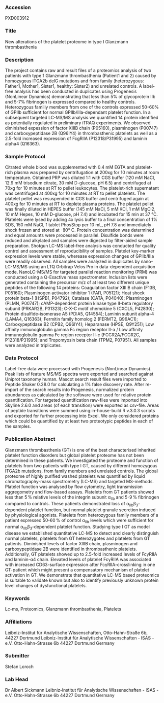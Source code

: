 ### Accession
PXD003912

### Title
New alterations of the platelet proteome in type I Glanzmann thrombasthenia

### Description
The project contains raw and result files of a proteomics analysis of two patients with type 1 Glanzmann thrombasthenia (Patient1 and 2) caused by homozygous ITGA2b delG mutations and from family (heterozygous: Father1, Mother1, Sister1, healthy: Sister2) and unrelated controls. A label-free analysis has been conducted in duplicates using Progenesis (NonLinear Dynamics) demonstrating that less than 5% of glycoprotein IIb and 5-7% fibrinogen is expressed compared to healthy controls. Heterozygous familiy members from one of the controls expressed 50-60% of GPIIb sufficient for normal GPIIb/IIIa-dependant platelet function. In a subsequent targeted LC-MS/MS analysis we quantified 14 protein identified as potentially regulated in preliminary iTRAQ experiments. We observed diminished expession of factor XIIIB chain (P05160), plasminogen (P00747) and carboxypeptidase 2B (Q96IY4) in thrombasthenic platelets as well as a 2.5-fold increased expression of FcgRIIA (P12318/P31995) and laminin alpha4 (Q16363).

### Sample Protocol
Citrated whole blood was supplemented with 0.4 mM EGTA and platelet-rich plasma was prepared by centrifugation at 200xg for 10 minutes at room temperature. Obtained PRP was diluted 1:1 with CGS buffer (120 mM NaCl, 12.9 mM trisodium citrate, 30 mM D-glucose, pH 6.5) and centrifuged at 70xg for 10 minutes at RT to pellet leukocytes. The platelet-rich supernatant was centrifuged at 400xg for 10 minutes at RT to pellet platelets. The platelet pellet was resuspended in CGS buffer and centrifuged again at 400xg for 10 minutes at RT to deplete plasma proteins. The platelet pellet was finally diluted in HEPES buffer (145 mM NaCl, 5 mM KCl, 1 mM MgCl2, 10 mM Hepes, 10 mM D-glucose, pH 7.4) and incubated for 15 min at 37 °C.  Platelets were lysed by adding 4x lysis buffer to a final concentration of 1% SDS, 150 mM NaCl, 1 tablet PhosStop per 10 mL, pH 7.8 and immediately shock frozen and stored at -80° C. Protein concentration was determined and equal amounts were processed in parallel. Disulfide bonds were reduced and alkylated and samples were digested by filter-aided sample preparation.   Shotgun LC-MS label-free analysis was conducted for quality control and assessment of reproducibility of samples. Platelet key-marker expression levels were stable, wherease expression changes of GPIIb/IIIa were readily observed. All samples were analyzed in duplicates by nano-LC-MS/MS using an LTQ Orbitrap Velos Pro in data-dependent acquisition mode.  NanoLC-MS/MS for targeted parallel reaction monitoring (PRM) was conducted using a Q-Exactive mass spectrometer. Inclusion lists were generated containing the precursor m/z of at least two different unique peptides of the following 14 proteins: Coagulation factor XIII B chain (F13B, P05160); Plasminogen activator inhibitor 1 (PAI1, P05121); Heat shock protein beta-1 (HSPB1, P04792); Catalase (CATA, P04040); Plasminogen (PLMN, P00747); cAMP-dependent protein kinase type II-beta regulatory subunit (PRKAR2B, P31323); C-X-C motif chemokine 5 (CXCL5, P42830); Protein disulfide-isomerase A5 (PDIA5, Q14554); Laminin subunit alpha-4 (LAMA4, Q16363); Fermitin family homolog 2 (FERMT2, Q96AC1); Carboxypeptidase B2 (CPB2, Q96IY4); Heparanase (HPSE, Q9Y251); Low affinity immunoglobulin gamma Fc region receptor II-a / Low affinity immunoglobulin gamma Fc region receptor II-c (FCGR2A/FCGR2C, P12318/P31995); and Tropomyosin beta chain (TPM2, P07951). All samples were analyzed in triplicates.

### Data Protocol
Label-free data were processed with Progenesis (NonLinear Dynamics). Peak lists of feature MS/MS spectra were exported and searched against Uniprot taxonomy human. Mascot search result files were imported to Peptide Shaker 0.28.0 for calculating a 1% false discovery rate. After re-import of the search results into Progenesis, normalized protein abundances as calculated by the software were used for relative protein quantification.   For targeted quantification raw-files were imported into Skyline 2.6.0 and areas (of each transition) were exported as csv-file. Areas of peptide transitions were summed using in-house-build R v.3.0.3 scripts and exported for further processing into Excel. We only considered proteins which could be quantified by at least two proteotypic peptides in each of the samples.

### Publication Abstract
Glanzmann thrombasthenia (GT) is one of the best characterised inherited platelet function disorders but global platelet proteome has not been determined in these patients. We investigated the proteome and function of platelets from two patients with type I GT, caused by different homozygous ITGA2b mutations, from family members and unrelated controls. The global proteome of highly purified washed platelets was quantified by liquid chromatography-mass spectrometry (LC-MS) and targeted MS-methods. Platelet function was analysed by flow cytometry, light transmission aggregometry and flow-based assays. Platelets from GT patients showed less than 5&#x2009;% relative levels of the integrin subunit &#x3b1;<sub>IIb</sub> and 5-9&#x2009;% fibrinogen compared to controls. These patients demonstrated loss of &#x3b1;<sub>IIb</sub>&#x3b2;<sub>3</sub>-dependent platelet function, but normal platelet granule secretion induced by physiological agonists. Platelets from heterozygous family members of a patient expressed 50-60&#x2009;% of control &#x3b1;<sub>IIb</sub> levels which were sufficient for normal &#x3b1;<sub>IIb</sub>&#x3b2;<sub>3</sub>-dependent platelet function. Studying type I GT as model disease we established quantitative LC-MS to detect and clearly distinguish normal platelets, platelets from GT heterozygotes and platelets from GT patients. Diminished levels of factor XIIIB chain, plasminogen and carboxypeptidase 2B were identified in thrombasthenic platelets. Additionally, GT platelets showed up to 2.5-fold increased levels of Fc&#x3b3;RIIA and laminin-&#x3b1;4 chain. Elevated levels of platelet Fc&#x3b3;RIIA was associated with increased CD63-surface expression after Fc&#x3b3;RIIA-crosslinking in one GT-patient which might present a compensatory mechanism of platelet activation in GT. We demonstrate that quantitative LC-MS based proteomics is suitable to validate known but also to identify previously unknown protein level changes of dysfunctional platelets.

### Keywords
Lc-ms, Proteomics, Glanzmann thrombasthenia, Platelets

### Affiliations
Leibniz-Institut für Analytische Wissenschaften, Otto-Hahn-Straße 6b, 44227 Dortmund
Leibniz-Institut für Analytische Wissenschaften - ISAS - e.V. Otto-Hahn-Strasse 6b 44227 Dortmund Germany

### Submitter
Stefan Loroch

### Lab Head
Dr Albert Sickmann
Leibniz-Institut für Analytische Wissenschaften - ISAS - e.V. Otto-Hahn-Strasse 6b 44227 Dortmund Germany


